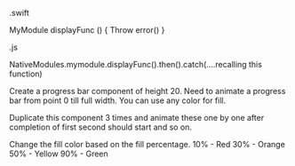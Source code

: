 .swift

MyModule 
displayFunc () {
	Throw error()
}




.js

NativeModules.mymodule.displayFunc().then().catch(....recalling this function)







Create a progress bar component of height 20. Need to animate a progress bar from point 0 till full width. You can use any color for fill.

Duplicate this component 3 times and animate these one by one after completion of first second should start and so on.

Change the fill color based on the fill percentage.
10% - Red
30% - Orange
50% - Yellow
90% - Green